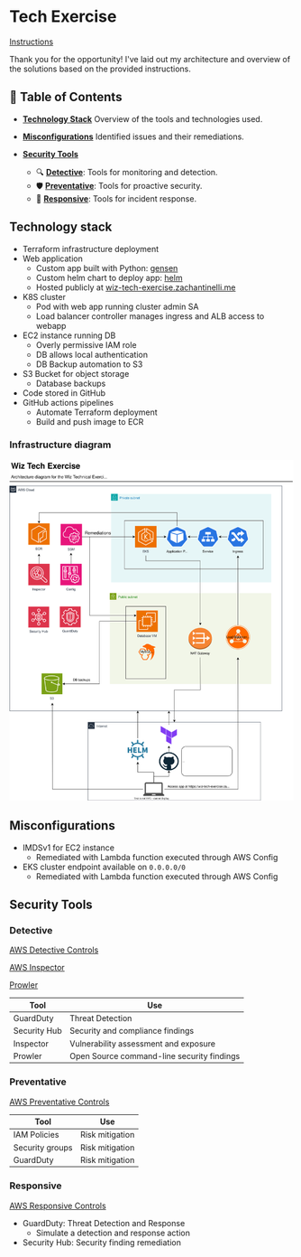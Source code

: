 # Tech Exercise

[Instructions](_instructions/Wiz_Field_Tech_Exercise_v3.0_Instructions.pdf)

Thank you for the opportunity! I've laid out my architecture and overview of the solutions based on the provided instructions.

## 📖 Table of Contents

- **[Technology Stack](#technology-stack)**
  Overview of the tools and technologies used.

- **[Misconfigurations](#misconfigurations)**
  Identified issues and their remediations.

- **[Security Tools](#security-tools)**
  - 🔍 **[Detective](#detective)**: Tools for monitoring and detection.
  - 🛡️ **[Preventative](#preventative)**: Tools for proactive security.
  - 🚨 **[Responsive](#responsive)**: Tools for incident response.

## Technology stack

- Terraform infrastructure deployment
- Web application
  - Custom app built with Python: [gensen](web-app/gensen)
  - Custom helm chart to deploy app: [helm](web-app/helm)
  - Hosted publicly at [wiz-tech-exercise.zachantinelli.me](https://wiz-tech-exercise.zachantinelli.me)
- K8S cluster
  - Pod with web app running cluster admin SA
  - Load balancer controller manages ingress and ALB access to webapp
- EC2 instance running DB
  - Overly permissive IAM role
  - DB allows local authentication
  - DB Backup automation to S3
- S3 Bucket for object storage
  - Database backups
- Code stored in GitHub
- GitHub actions pipelines
  - Automate Terraform deployment
  - Build and push image to ECR

### Infrastructure diagram

![Infrastructure](infra.drawio)

## Misconfigurations

- IMDSv1 for EC2 instance
  - Remediated with Lambda function executed through AWS Config
- EKS cluster endpoint available on `0.0.0.0/0`
  - Remediated with Lambda function executed through AWS Config

## Security Tools

### Detective

[AWS Detective Controls](https://docs.aws.amazon.com/prescriptive-guidance/latest/aws-security-controls/detective-controls.html)

[AWS Inspector](https://docs.aws.amazon.com/inspector)

[Prowler](https://github.com/prowler-cloud/prowler)

| Tool         | Use                                        |
| ------------ | ------------------------------------------ |
| GuardDuty    | Threat Detection                           |
| Security Hub | Security and compliance findings           |
| Inspector    | Vulnerability assessment and exposure      |
| Prowler      | Open Source command-line security findings |

### Preventative

[AWS Preventative Controls](https://docs.aws.amazon.com/prescriptive-guidance/latest/aws-security-controls/preventative-controls.html)

| Tool            | Use             |
| --------------- | --------------- |
| IAM Policies    | Risk mitigation |
| Security groups | Risk mitigation |
| GuardDuty       | Risk mitigation |

### Responsive

[AWS Responsive Controls](https://docs.aws.amazon.com/prescriptive-guidance/latest/aws-security-controls/responsive-controls.html)

- GuardDuty: Threat Detection and Response
  - Simulate a detection and response action
- Security Hub: Security finding remediation

